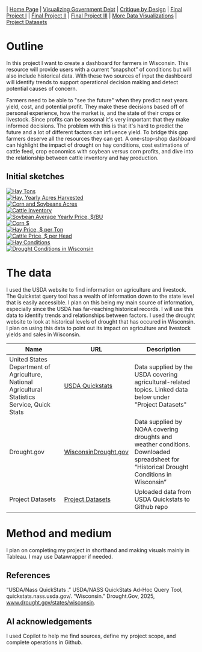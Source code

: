 | [Home Page](https://mcorliss7239.github.io/corliss-dataviz-portfolio/) | [Visualizing Government Debt](visualizing-government-debt) | [Critique by Design](critique-by-design) | [Final Project I](final-project-part-one) | [Final Project II](final-project-part-two) | [Final Project III](final-project-part-three) | [More Data Visualizations](More-Data-Visualizations) | [Project Datasets](Project-Data-Sets)

# Outline
In this project I want to create a dashboard for farmers in Wisconsin. This resource will provide users with a current “snapshot” of conditions but will also include historical data. With these two sources of input the dashboard will identify trends to support operational decision making and detect potential causes of concern.

Farmers need to be able to "see the future" when they predict next years yield, cost, and potential profit. They make these decisions based off of personal experience, how the market is, and the state of their crops or livestock. Since profits can be seasonal it's very important that they make informed decisions. The problem with this is that it's hard to predict the future and a lot of different factors can influence yield. To bridge this gap farmers deserve all the resources they can get. A one-stop-shop dashboard can highlight the impact of drought on hay conditions, cost estimations of cattle feed, crop economics with soybean versus corn profits, and dive into the relationship between cattle inventory and hay production. 



## Initial sketches

<div class='tableauPlaceholder' id='viz1758853895796' style='position: relative'><noscript><a href='#'><img alt='Hay Tons ' src='https:&#47;&#47;public.tableau.com&#47;static&#47;images&#47;Ta&#47;Task1_HayProduction&#47;HayTons&#47;1_rss.png' style='border: none' /></a></noscript><object class='tableauViz'  style='display:none;'><param name='host_url' value='https%3A%2F%2Fpublic.tableau.com%2F' /> <param name='embed_code_version' value='3' /> <param name='site_root' value='' /><param name='name' value='Task1_HayProduction&#47;HayTons' /><param name='tabs' value='no' /><param name='toolbar' value='yes' /><param name='static_image' value='https:&#47;&#47;public.tableau.com&#47;static&#47;images&#47;Ta&#47;Task1_HayProduction&#47;HayTons&#47;1.png' /> <param name='animate_transition' value='yes' /><param name='display_static_image' value='yes' /><param name='display_spinner' value='yes' /><param name='display_overlay' value='yes' /><param name='display_count' value='yes' /><param name='language' value='en-US' /><param name='filter' value='publish=yes' /></object></div>              
<script type='text/javascript'>                  
 var divElement = document.getElementById('viz1758853895796');      
 var vizElement = divElement.getElementsByTagName('object')[0];       
 vizElement.style.width='100%';vizElement.style.height=(divElement.offsetWidth*0.75)+'px';    
 var scriptElement = document.createElement('script');              
 scriptElement.src = 'https://public.tableau.com/javascripts/api/viz_v1.js';    
 vizElement.parentNode.insertBefore(scriptElement, vizElement);        
</script>

<div class='tableauPlaceholder' id='viz1758853977820' style='position: relative'><noscript><a href='#'><img alt='Hay, Yearly Acres Harvested ' src='https:&#47;&#47;public.tableau.com&#47;static&#47;images&#47;Ta&#47;Task1_HayHarvest&#47;HayAcres&#47;1_rss.png' style='border: none' /></a></noscript><object class='tableauViz'  style='display:none;'><param name='host_url' value='https%3A%2F%2Fpublic.tableau.com%2F' /> <param name='embed_code_version' value='3' /> <param name='site_root' value='' /><param name='name' value='Task1_HayHarvest&#47;HayAcres' /><param name='tabs' value='no' /><param name='toolbar' value='yes' /><param name='static_image' value='https:&#47;&#47;public.tableau.com&#47;static&#47;images&#47;Ta&#47;Task1_HayHarvest&#47;HayAcres&#47;1.png' /> <param name='animate_transition' value='yes' /><param name='display_static_image' value='yes' /><param name='display_spinner' value='yes' /><param name='display_overlay' value='yes' /><param name='display_count' value='yes' /><param name='language' value='en-US' /><param name='filter' value='publish=yes' /></object></div>          
<script type='text/javascript'>         
 var divElement = document.getElementById('viz1758853977820');                 
 var vizElement = divElement.getElementsByTagName('object')[0];      
 vizElement.style.width='100%';vizElement.style.height=(divElement.offsetWidth*0.75)+'px';      
 var scriptElement = document.createElement('script');              
 scriptElement.src = 'https://public.tableau.com/javascripts/api/viz_v1.js';     
 vizElement.parentNode.insertBefore(scriptElement, vizElement);             
</script>

<div class='tableauPlaceholder' id='viz1758854038420' style='position: relative'><noscript><a href='#'><img alt='Corn and Soybeans Acres ' src='https:&#47;&#47;public.tableau.com&#47;static&#47;images&#47;Ta&#47;Task1_CornandSoybeanAcres&#47;CornandSoybeansAcres&#47;1_rss.png' style='border: none' /></a></noscript><object class='tableauViz'  style='display:none;'><param name='host_url' value='https%3A%2F%2Fpublic.tableau.com%2F' /> <param name='embed_code_version' value='3' /> <param name='site_root' value='' /><param name='name' value='Task1_CornandSoybeanAcres&#47;CornandSoybeansAcres' /><param name='tabs' value='no' /><param name='toolbar' value='yes' /><param name='static_image' value='https:&#47;&#47;public.tableau.com&#47;static&#47;images&#47;Ta&#47;Task1_CornandSoybeanAcres&#47;CornandSoybeansAcres&#47;1.png' /> <param name='animate_transition' value='yes' /><param name='display_static_image' value='yes' /><param name='display_spinner' value='yes' /><param name='display_overlay' value='yes' /><param name='display_count' value='yes' /><param name='language' value='en-US' /><param name='filter' value='publish=yes' /></object></div>     
<script type='text/javascript'>            
 var divElement = document.getElementById('viz1758854038420');     
 var vizElement = divElement.getElementsByTagName('object')[0];  
 vizElement.style.width='100%';vizElement.style.height=(divElement.offsetWidth*0.75)+'px';     
 var scriptElement = document.createElement('script');                  
 scriptElement.src = 'https://public.tableau.com/javascripts/api/viz_v1.js';    
 vizElement.parentNode.insertBefore(scriptElement, vizElement);    
</script>

<div class='tableauPlaceholder' id='viz1758854080423' style='position: relative'><noscript><a href='#'><img alt='Cattle Inventory ' src='https:&#47;&#47;public.tableau.com&#47;static&#47;images&#47;Ta&#47;Task1_CattleInventory&#47;CattleInventory&#47;1_rss.png' style='border: none' /></a></noscript><object class='tableauViz'  style='display:none;'><param name='host_url' value='https%3A%2F%2Fpublic.tableau.com%2F' /> <param name='embed_code_version' value='3' /> <param name='site_root' value='' /><param name='name' value='Task1_CattleInventory&#47;CattleInventory' /><param name='tabs' value='no' /><param name='toolbar' value='yes' /><param name='static_image' value='https:&#47;&#47;public.tableau.com&#47;static&#47;images&#47;Ta&#47;Task1_CattleInventory&#47;CattleInventory&#47;1.png' /> <param name='animate_transition' value='yes' /><param name='display_static_image' value='yes' /><param name='display_spinner' value='yes' /><param name='display_overlay' value='yes' /><param name='display_count' value='yes' /><param name='language' value='en-US' /><param name='filter' value='publish=yes' /></object></div>        
<script type='text/javascript'>                 
 var divElement = document.getElementById('viz1758854080423');                 
 var vizElement = divElement.getElementsByTagName('object')[0];   
 vizElement.style.width='100%';vizElement.style.height=(divElement.offsetWidth*0.75)+'px';  
 var scriptElement = document.createElement('script');             
 scriptElement.src = 'https://public.tableau.com/javascripts/api/viz_v1.js';   
 vizElement.parentNode.insertBefore(scriptElement, vizElement);             
</script>

<div class='tableauPlaceholder' id='viz1758854123210' style='position: relative'><noscript><a href='#'><img alt='Soybean Average Yearly Price, $&#47;BU ' src='https:&#47;&#47;public.tableau.com&#47;static&#47;images&#47;Ta&#47;Task1_Soybean&#47;Soybean&#47;1_rss.png' style='border: none' /></a></noscript><object class='tableauViz'  style='display:none;'><param name='host_url' value='https%3A%2F%2Fpublic.tableau.com%2F' /> <param name='embed_code_version' value='3' /> <param name='site_root' value='' /><param name='name' value='Task1_Soybean&#47;Soybean' /><param name='tabs' value='no' /><param name='toolbar' value='yes' /><param name='static_image' value='https:&#47;&#47;public.tableau.com&#47;static&#47;images&#47;Ta&#47;Task1_Soybean&#47;Soybean&#47;1.png' /> <param name='animate_transition' value='yes' /><param name='display_static_image' value='yes' /><param name='display_spinner' value='yes' /><param name='display_overlay' value='yes' /><param name='display_count' value='yes' /><param name='language' value='en-US' /><param name='filter' value='publish=yes' /></object></div>              
<script type='text/javascript'>             
 var divElement = document.getElementById('viz1758854123210');                
 var vizElement = divElement.getElementsByTagName('object')[0];                   
 vizElement.style.width='100%';vizElement.style.height=(divElement.offsetWidth*0.75)+'px';                
 var scriptElement = document.createElement('script');                   
 scriptElement.src = 'https://public.tableau.com/javascripts/api/viz_v1.js';             
 vizElement.parentNode.insertBefore(scriptElement, vizElement);            
</script>

<div class='tableauPlaceholder' id='viz1758854162900' style='position: relative'><noscript><a href='#'><img alt='Corn $ ' src='https:&#47;&#47;public.tableau.com&#47;static&#47;images&#47;Ta&#47;Task1_Corn&#47;Corn&#47;1_rss.png' style='border: none' /></a></noscript><object class='tableauViz'  style='display:none;'><param name='host_url' value='https%3A%2F%2Fpublic.tableau.com%2F' /> <param name='embed_code_version' value='3' /> <param name='site_root' value='' /><param name='name' value='Task1_Corn&#47;Corn' /><param name='tabs' value='no' /><param name='toolbar' value='yes' /><param name='static_image' value='https:&#47;&#47;public.tableau.com&#47;static&#47;images&#47;Ta&#47;Task1_Corn&#47;Corn&#47;1.png' /> <param name='animate_transition' value='yes' /><param name='display_static_image' value='yes' /><param name='display_spinner' value='yes' /><param name='display_overlay' value='yes' /><param name='display_count' value='yes' /><param name='language' value='en-US' /><param name='filter' value='publish=yes' /></object></div>     
<script type='text/javascript'>            
 var divElement = document.getElementById('viz1758854162900');                 
 var vizElement = divElement.getElementsByTagName('object')[0];              
 vizElement.style.width='100%';vizElement.style.height=(divElement.offsetWidth*0.75)+'px';          
 var scriptElement = document.createElement('script');     
 scriptElement.src = 'https://public.tableau.com/javascripts/api/viz_v1.js';         
 vizElement.parentNode.insertBefore(scriptElement, vizElement);           
</script>

<div class='tableauPlaceholder' id='viz1758854204627' style='position: relative'><noscript><a href='#'><img alt='Hay Price, $ per Ton ' src='https:&#47;&#47;public.tableau.com&#47;static&#47;images&#47;Ta&#47;Task1_Hay&#47;HayPrice&#47;1_rss.png' style='border: none' /></a></noscript><object class='tableauViz'  style='display:none;'><param name='host_url' value='https%3A%2F%2Fpublic.tableau.com%2F' /> <param name='embed_code_version' value='3' /> <param name='site_root' value='' /><param name='name' value='Task1_Hay&#47;HayPrice' /><param name='tabs' value='no' /><param name='toolbar' value='yes' /><param name='static_image' value='https:&#47;&#47;public.tableau.com&#47;static&#47;images&#47;Ta&#47;Task1_Hay&#47;HayPrice&#47;1.png' /> <param name='animate_transition' value='yes' /><param name='display_static_image' value='yes' /><param name='display_spinner' value='yes' /><param name='display_overlay' value='yes' /><param name='display_count' value='yes' /><param name='language' value='en-US' /><param name='filter' value='publish=yes' /></object></div> 
<script type='text/javascript'>              
 var divElement = document.getElementById('viz1758854204627');    
 var vizElement = divElement.getElementsByTagName('object')[0];              
 vizElement.style.width='100%';vizElement.style.height=(divElement.offsetWidth*0.75)+'px';     
 var scriptElement = document.createElement('script');                  
 scriptElement.src = 'https://public.tableau.com/javascripts/api/viz_v1.js';      
 vizElement.parentNode.insertBefore(scriptElement, vizElement);          
</script>

<div class='tableauPlaceholder' id='viz1758854246023' style='position: relative'><noscript><a href='#'><img alt='Cattle Price, $ per Head ' src='https:&#47;&#47;public.tableau.com&#47;static&#47;images&#47;Ta&#47;Task1_Cattle&#47;Cattle&#47;1_rss.png' style='border: none' /></a></noscript><object class='tableauViz'  style='display:none;'><param name='host_url' value='https%3A%2F%2Fpublic.tableau.com%2F' /> <param name='embed_code_version' value='3' /> <param name='site_root' value='' /><param name='name' value='Task1_Cattle&#47;Cattle' /><param name='tabs' value='no' /><param name='toolbar' value='yes' /><param name='static_image' value='https:&#47;&#47;public.tableau.com&#47;static&#47;images&#47;Ta&#47;Task1_Cattle&#47;Cattle&#47;1.png' /> <param name='animate_transition' value='yes' /><param name='display_static_image' value='yes' /><param name='display_spinner' value='yes' /><param name='display_overlay' value='yes' /><param name='display_count' value='yes' /><param name='language' value='en-US' /><param name='filter' value='publish=yes' /></object></div>        
<script type='text/javascript'>               
 var divElement = document.getElementById('viz1758854246023');               
 var vizElement = divElement.getElementsByTagName('object')[0];             
 vizElement.style.width='100%';vizElement.style.height=(divElement.offsetWidth*0.75)+'px';   
 var scriptElement = document.createElement('script');                  
 scriptElement.src = 'https://public.tableau.com/javascripts/api/viz_v1.js';     
 vizElement.parentNode.insertBefore(scriptElement, vizElement);            
</script>

<div class='tableauPlaceholder' id='viz1758854291131' style='position: relative'><noscript><a href='#'><img alt='Hay Conditions ' src='https:&#47;&#47;public.tableau.com&#47;static&#47;images&#47;Ta&#47;Task1_HayConditions&#47;HayConditions&#47;1_rss.png' style='border: none' /></a></noscript><object class='tableauViz'  style='display:none;'><param name='host_url' value='https%3A%2F%2Fpublic.tableau.com%2F' /> <param name='embed_code_version' value='3' /> <param name='site_root' value='' /><param name='name' value='Task1_HayConditions&#47;HayConditions' /><param name='tabs' value='no' /><param name='toolbar' value='yes' /><param name='static_image' value='https:&#47;&#47;public.tableau.com&#47;static&#47;images&#47;Ta&#47;Task1_HayConditions&#47;HayConditions&#47;1.png' /> <param name='animate_transition' value='yes' /><param name='display_static_image' value='yes' /><param name='display_spinner' value='yes' /><param name='display_overlay' value='yes' /><param name='display_count' value='yes' /><param name='language' value='en-US' /><param name='filter' value='publish=yes' /></object></div>           
<script type='text/javascript'>               
 var divElement = document.getElementById('viz1758854291131');   
 var vizElement = divElement.getElementsByTagName('object')[0];    
 vizElement.style.width='100%';vizElement.style.height=(divElement.offsetWidth*0.75)+'px';   
 var scriptElement = document.createElement('script');                  
 scriptElement.src = 'https://public.tableau.com/javascripts/api/viz_v1.js';      
 vizElement.parentNode.insertBefore(scriptElement, vizElement);        
</script>

<div class='tableauPlaceholder' id='viz1758854332220' style='position: relative'><noscript><a href='#'><img alt='Drought Conditions in Wisconsin ' src='https:&#47;&#47;public.tableau.com&#47;static&#47;images&#47;Ta&#47;Task1_DroughtConditions&#47;DroughtWI&#47;1_rss.png' style='border: none' /></a></noscript><object class='tableauViz'  style='display:none;'><param name='host_url' value='https%3A%2F%2Fpublic.tableau.com%2F' /> <param name='embed_code_version' value='3' /> <param name='site_root' value='' /><param name='name' value='Task1_DroughtConditions&#47;DroughtWI' /><param name='tabs' value='no' /><param name='toolbar' value='yes' /><param name='static_image' value='https:&#47;&#47;public.tableau.com&#47;static&#47;images&#47;Ta&#47;Task1_DroughtConditions&#47;DroughtWI&#47;1.png' /> <param name='animate_transition' value='yes' /><param name='display_static_image' value='yes' /><param name='display_spinner' value='yes' /><param name='display_overlay' value='yes' /><param name='display_count' value='yes' /><param name='language' value='en-US' /><param name='filter' value='publish=yes' /></object></div>     
<script type='text/javascript'>        
 var divElement = document.getElementById('viz1758854332220');        
 var vizElement = divElement.getElementsByTagName('object')[0];               
 vizElement.style.width='100%';vizElement.style.height=(divElement.offsetWidth*0.75)+'px';   
 var scriptElement = document.createElement('script');     
 scriptElement.src = 'https://public.tableau.com/javascripts/api/viz_v1.js';        
 vizElement.parentNode.insertBefore(scriptElement, vizElement);           
</script>

# The data

I used the USDA website to find information on agriculture and livestock. The Quickstat query tool has a wealth of information down to the state level that is easily accessible. I plan on this being my main source of information, especially since the USDA has far-reaching historical records. I will use this data to identify trends and relationships between factors. I used the drought website to look at historical levels of drought that has occured in Wisconsin. I plan on using this data to point out its impact on agriculture and livestock yields and sales in Wisconsin.

| Name | URL | Description |
|------|-----|-------------|
|United States Department of Agriculture, National Agricultural Statistics Service, Quick Stats | [USDA Quickstats](https://quickstats.nass.usda.gov/) | Data supplied by the USDA covering agricultural-related topics. Linked data below under "Project Datasets" |
|Drought.gov | [WisconsinDrought.gov](https://www.drought.gov/states/wisconsin) | Data supplied by NOAA covering droughts and weather conditions. Downloaded spreadsheet for “Historical Drought Conditions in Wisconsin”|
|Project Datasets | [Project Datasets](Project-Data-Sets) | Uploaded data from USDA Quickstats to Github repo |

# Method and medium
I plan on completing my project in shorthand and making visuals mainly in Tableau. I may use Datawrapper if needed.  

## References
“USDA/Nass QuickStats .” USDA/NASS QuickStats Ad-Hoc Query Tool, quickstats.nass.usda.gov/. 
“Wisconsin.” Drought.Gov, 2025, www.drought.gov/states/wisconsin. 

## AI acknowledgements
I used Copilot to help me find sources, define my project scope, and complete operations in Github.
